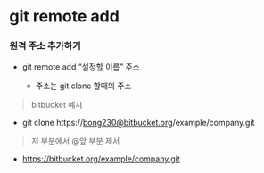 # git remote add

### 원격 주소 추가하기

- git remote add “설정할 이름” 주소

  - 주소는 git clone 할때의 주소

> bitbucket 예시

- git clone https://bong230@bitbucket.org/example/company.git

> 저 부분에서 @앞 부분 제서

- https://bitbucket.org/example/company.git
